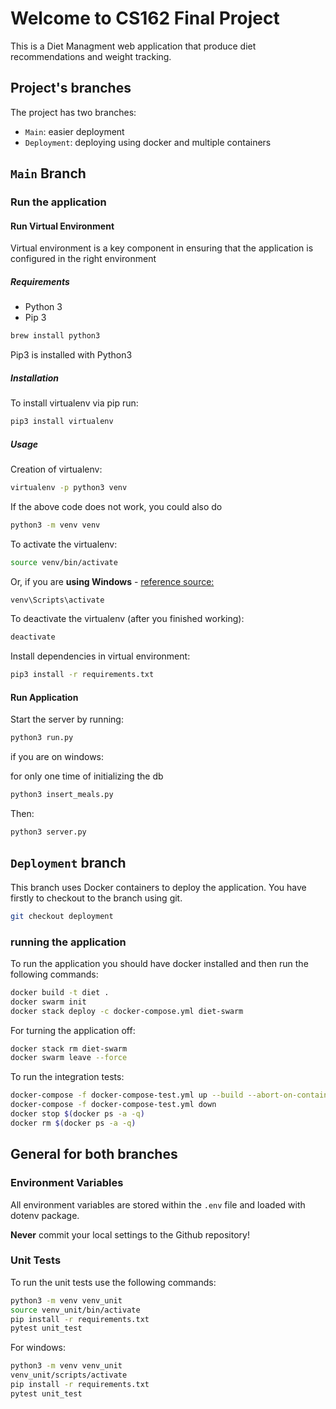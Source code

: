 # Welcome to CS162 Final Project

This is a Diet Managment web application that produce diet recommendations and weight tracking.

## Project's branches

The project has two branches:

- `Main`: easier deployment
- `Deployment`: deploying using docker and multiple containers

## `Main` Branch
### Run the application
#### Run Virtual Environment

Virtual environment is a key component in ensuring that the application is configured in the right environment

##### Requirements

- Python 3
- Pip 3

```bash
brew install python3
```

Pip3 is installed with Python3

##### Installation

To install virtualenv via pip run:

```bash
pip3 install virtualenv
```

##### Usage

Creation of virtualenv:

```bash
virtualenv -p python3 venv
```

If the above code does not work, you could also do

```bash
python3 -m venv venv
```

To activate the virtualenv:

```bash
source venv/bin/activate
```

Or, if you are **using Windows** - [reference source:](https://stackoverflow.com/questions/8921188/issue-with-virtualenv-cannot-activate)

```bash
venv\Scripts\activate
```

To deactivate the virtualenv (after you finished working):

```bash
deactivate
```

Install dependencies in virtual environment:

```bash
pip3 install -r requirements.txt
```

#### Run Application

Start the server by running:

```bash
python3 run.py
```

if you are on windows:

for only one time of initializing the db

```bash
python3 insert_meals.py
```

Then:

```bash
python3 server.py
```

## `Deployment` branch

This branch uses Docker containers to deploy the application. You have firstly to checkout to the branch using git.

```bash
git checkout deployment
```

### running the application

To run the application you should have docker installed and then run the following commands:

```bash
docker build -t diet .
docker swarm init
docker stack deploy -c docker-compose.yml diet-swarm
```

For turning the application off:

```bash
docker stack rm diet-swarm
docker swarm leave --force
```

To run the integration tests:

```bash
docker-compose -f docker-compose-test.yml up --build --abort-on-container-exit test
docker-compose -f docker-compose-test.yml down
docker stop $(docker ps -a -q)
docker rm $(docker ps -a -q)
```

## General for both branches

### Environment Variables

All environment variables are stored within the `.env` file and loaded with dotenv package.

**Never** commit your local settings to the Github repository!

### Unit Tests

To run the unit tests use the following commands:

```bash
python3 -m venv venv_unit
source venv_unit/bin/activate
pip install -r requirements.txt
pytest unit_test
```

For windows:

```bash
python3 -m venv venv_unit
venv_unit/scripts/activate
pip install -r requirements.txt
pytest unit_test
```
